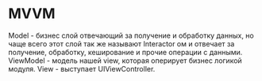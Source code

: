 #  MVVM

Model - бизнес слой отвечающий за получение и обработку данных, но чаще всего этот слой так же называют Interactor ом и отвечает за получение, обработку, кеширование и прочие операции с данными.
ViewModel - модель нашей view, которая оперирует бизнес логикой модуля.
View - выступает UIViewController.

